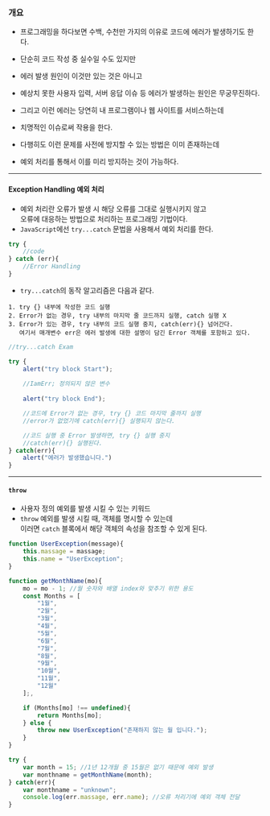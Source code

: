 
### 개요

- 프로그래밍을 하다보면 수백, 수천만 가지의 이유로 코드에 에러가 발생하기도 한다.
- 단순히 코드 작성 중 실수일 수도 있지만
- 에러 발생 원인이 이것만 있는 것은 아니고
- 예상치 못한 사용자 입력, 서버 응답 이슈 등 에러가 발생하는 원인은 무궁무진하다.

- 그리고 이런 에러는 당연히 내 프로그램이나 웹 사이트를 서비스하는데
- 치명적인 이슈로써 작용을 한다.
- 다행히도 이런 문제를 사전에 방지할 수 있는 방법은 이미 존재하는데
- 예외 처리를 통해서 이를 미리 방지하는 것이 가능하다.

---

#### Exception Handling 예외 처리

- 예외 처리란 오류가 발생 시 해당 오류를 그대로 실행시키지 않고 <br/>
	오류에 대응하는 방법으로 처리하는 프로그래밍 기법이다.
- `JavaScript`에선 `try...catch` 문법을 사용해서 예외 처리를 한다.

``` js
try {
	//code
} catch (err){
	//Error Handling
}
```

- `try...catch`의 동작 알고리즘은 다음과 같다.

```
1. try {} 내부에 작성한 코드 실행
2. Error가 없는 경우, try 내부의 마지막 줄 코드까지 실행, catch 실행 X
3. Error가 있는 경우, try 내부의 코드 실행 중지, catch(err){} 넘어간다.
   여기서 매개변수 err은 에러 발생에 대한 설명이 담긴 Error 객체를 포함하고 있다.
```


``` js
//try...catch Exam

try {
	alert("try block Start");
	
	//IamErr; 정의되지 않은 변수
	
	alert("try block End");

	//코드에 Error가 없는 경우, try {} 코드 마지막 줄까지 실행
	//error가 없었기에 catch(err){} 실행되지 않는다.

	//코드 실행 중 Error 발생하면, try {} 실행 중지
	//catch(err){} 실행된다.
} catch(err){
	alert("에러가 발생했습니다.")
}
```

---

#### `throw`

- 사용자 정의 예외를 발생 시킬 수 있는 키워드
- `throw` 예외를 발생 시킬 때, 객체를 명시할 수 있는데 <br/>
	이러면 `catch` 블록에서 해당 객체의 속성을 참조할 수 있게 된다.

``` js
function UserException(message){
	this.massage = massage;
	this.name = "UserException";
}

function getMonthName(mo){
	mo = mo - 1; //월 숫자와 배열 index와 맞추기 위한 용도
	const Months = [
		"1월",
		"2월",
		"3월",
		"4월",
		"5월",
		"6월",
		"7월",
		"8월",
		"9월",
		"10월",
		"11월",
		"12월"
	];,

	if (Months[mo] !== undefined){
		return Months[mo];
	} else {
		throw new UserException("존재하지 않는 월 입니다.");
	}
}

try {
	var month = 15; //1년 12개월 중 15월은 없기 때문에 예외 발생
	var monthname = getMonthName(month);
} catch(err){
	var monthname = "unknown";
	console.log(err.massage, err.name); //오류 처리기에 예외 객체 전달
}
```

